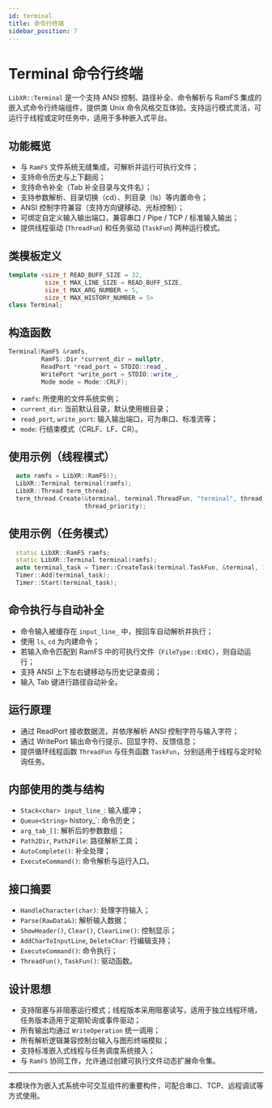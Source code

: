 ```yaml
---
id: terminal
title: 命令行终端
sidebar_position: 7
---
```


# Terminal 命令行终端

`LibXR::Terminal` 是一个支持 ANSI 控制、路径补全、命令解析与 RamFS 集成的嵌入式命令行终端组件，提供类 Unix 命令风格交互体验。支持运行模式灵活，可运行于线程或定时任务中，适用于多种嵌入式平台。

## 功能概览

- 与 `RamFS` 文件系统无缝集成，可解析并运行可执行文件；
- 支持命令历史与上下翻阅；
- 支持命令补全（Tab 补全目录与文件名）；
- 支持参数解析、目录切换（cd）、列目录（ls）等内置命令；
- ANSI 控制字符兼容（支持方向键移动、光标控制）；
- 可绑定自定义输入输出端口，兼容串口 / Pipe / TCP / 标准输入输出；
- 提供线程驱动 (`ThreadFun`) 和任务驱动 (`TaskFun`) 两种运行模式。

## 类模板定义

```cpp
template <size_t READ_BUFF_SIZE = 32,
          size_t MAX_LINE_SIZE = READ_BUFF_SIZE,
          size_t MAX_ARG_NUMBER = 5,
          size_t MAX_HISTORY_NUMBER = 5>
class Terminal;
```

## 构造函数

```cpp
Terminal(RamFS &ramfs,
         RamFS::Dir *current_dir = nullptr,
         ReadPort *read_port = STDIO::read_,
         WritePort *write_port = STDIO::write_,
         Mode mode = Mode::CRLF);
```

- `ramfs`: 所使用的文件系统实例；
- `current_dir`: 当前默认目录，默认使用根目录；
- `read_port`, `write_port`: 输入输出端口，可为串口、标准流等；
- `mode`: 行结束模式（CRLF、LF、CR）。

## 使用示例（线程模式）

```cpp
  auto ramfs = LibXR::RamFS();
  LibXR::Terminal terminal(ramfs);
  LibXR::Thread term_thread;
  term_thread.Create(&terminal, terminal.ThreadFun, "terminal", thread_stack_depth,
                     thread_priority);
```

## 使用示例（任务模式）

```cpp
  static LibXR::RamFS ramfs;
  static LibXR::Terminal terminal(ramfs);
  auto terminal_task = Timer::CreateTask(terminal.TaskFun, &terminal, 10);
  Timer::Add(terminal_task);
  Timer::Start(terminal_task);
```

## 命令执行与自动补全

- 命令输入被缓存在 `input_line_` 中，按回车自动解析并执行；
- 使用 `ls`, `cd` 为内建命令；
- 若输入命令匹配到 RamFS 中的可执行文件（`FileType::EXEC`），则自动运行；
- 支持 ANSI 上下左右键移动与历史记录查阅；
- 输入 Tab 键进行路径自动补全。

## 运行原理

- 通过 ReadPort 接收数据流，并依序解析 ANSI 控制字符与输入字符；
- 通过 WritePort 输出命令行提示、回显字符、反馈信息；
- 提供循环线程函数 `ThreadFun` 与任务函数 `TaskFun`，分别适用于线程与定时轮询任务。

## 内部使用的类与结构

- `Stack<char> input_line_`: 输入缓冲；
- `Queue<String>` history_`: 命令历史；
- `arg_tab_[]`: 解析后的参数数组；
- `Path2Dir`, `Path2File`: 路径解析工具；
- `AutoComplete()`: 补全处理；
- `ExecuteCommand()`: 命令解析与运行入口。

## 接口摘要

- `HandleCharacter(char)`: 处理字符输入；
- `Parse(RawData&)`: 解析输入数据；
- `ShowHeader()`, `Clear()`, `ClearLine()`: 控制显示；
- `AddCharToInputLine`, `DeleteChar`: 行编辑支持；
- `ExecuteCommand()`: 命令执行；
- `ThreadFun()`, `TaskFun()`: 驱动函数。

## 设计思想

- 支持阻塞与非阻塞运行模式；线程版本采用阻塞读写，适用于独立线程环境，任务版本适用于定期轮询或事件驱动；
- 所有输出均通过 `WriteOperation` 统一调用；
- 所有解析逻辑兼容控制台输入与图形终端模拟；
- 支持标准嵌入式线程与任务调度系统接入；
- 与 `RamFS` 协同工作，允许通过创建可执行文件动态扩展命令集。

---

本模块作为嵌入式系统中可交互组件的重要构件，可配合串口、TCP、远程调试等方式使用。
